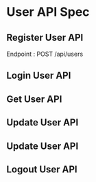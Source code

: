 # User API Spec

## Register User API
Endpoint : POST /api/users


## Login User API


## Get User API


## Update User API




## Update User API


## Logout User API
